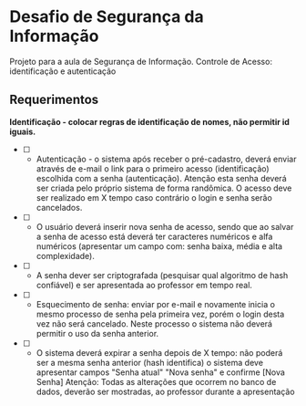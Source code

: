 # Desafio de Segurança da Informação
Projeto para a aula de Segurança de Informação.
Controle de Acesso: identificação e autenticação


## Requerimentos

**Identificação - colocar regras de identificação de nomes, não permitir id iguais.**

- [ ] - Autenticação - o sistema após receber o pré-cadastro, deverá enviar através de e-mail o link para o primeiro acesso (identificação) escolhida com a senha (autenticação). Atenção esta senha deverá ser criada pelo próprio sistema de forma randômica. O acesso deve ser realizado em X tempo caso contrário o login e senha serão cancelados.

- [ ] - O usuário deverá inserir nova senha de acesso, sendo que ao salvar a senha de acesso está deverá ter caracteres numéricos e alfa numéricos (apresentar um campo com: senha baixa, média e alta complexidade).

- [ ] - A senha dever ser criptografada (pesquisar qual algoritmo de hash confiável) e ser apresentada ao professor em tempo real.

- [ ] - Esquecimento de senha: enviar por e-mail e novamente inicia o mesmo processo de senha pela primeira vez, porém o login desta vez não será cancelado. Neste processo o sistema não deverá permitir o uso da senha anterior. 


- [ ] - O sistema deverá expirar a senha depois de X tempo: não poderá ser a mesma senha anterior (hash identifica) o sistema deve apresentar campos "Senha atual" "Nova senha" e confirme [Nova Senha]
Atenção: Todas as alterações que ocorrem no banco de dados, deverão ser mostradas, ao professor durante a apresentação

